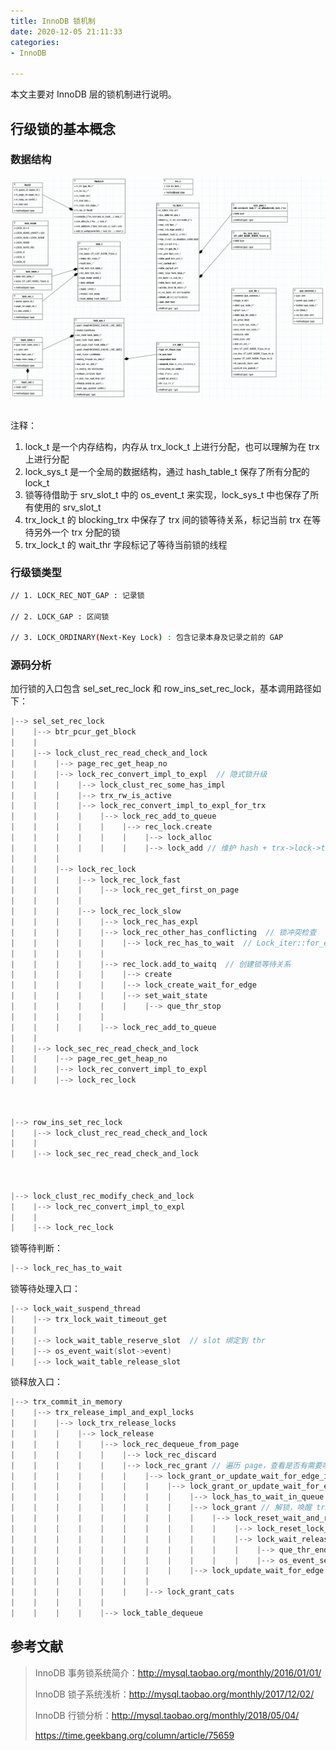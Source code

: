 ```yaml
---
title: InnoDB 锁机制
date: 2020-12-05 21:11:33
categories: 
- InnoDB

---
```


本文主要对 InnoDB 层的锁机制进行说明。

<!-- more -->

## 行级锁的基本概念

### 数据结构

<img src="/images/innodb-lock-1.png" align="left"/>
<img class="nofancybox" src="/images/div.jpg" width="100%" height="0.1px"/>

注释：

1. lock_t 是一个内存结构，内存从 trx_lock_t 上进行分配，也可以理解为在 trx 上进行分配
2. lock_sys_t 是一个全局的数据结构，通过 hash_table_t 保存了所有分配的 lock_t
3. 锁等待借助于 srv_slot_t 中的 os_event_t 来实现，lock_sys_t 中也保存了所有使用的 srv_slot_t
4. trx_lock_t 的 blocking_trx 中保存了 trx 间的锁等待关系，标记当前 trx 在等待另外一个 trx 分配的锁
5. trx_lock_t 的 wait_thr 字段标记了等待当前锁的线程

### 行级锁类型

```bash
// 1. LOCK_REC_NOT_GAP : 记录锁

// 2. LOCK_GAP : 区间锁

// 3. LOCK_ORDINARY(Next-Key Lock) : 包含记录本身及记录之前的 GAP
```

### 源码分析

加行锁的入口包含 sel_set_rec_lock 和 row_ins_set_rec_lock，基本调用路径如下：

```c++
|--> sel_set_rec_lock
|    |--> btr_pcur_get_block
|    |
|    |--> lock_clust_rec_read_check_and_lock
|    |    |--> page_rec_get_heap_no
|    |    |--> lock_rec_convert_impl_to_expl  // 隐式锁升级
|    |    |    |--> lock_clust_rec_some_has_impl
|    |    |    |--> trx_rw_is_active
|    |    |    |--> lock_rec_convert_impl_to_expl_for_trx
|    |    |    |    |--> lock_rec_add_to_queue
|    |    |    |    |    |--> rec_lock.create
|    |    |    |    |    |    |--> lock_alloc
|    |    |    |    |    |    |--> lock_add // 维护 hash + trx->lock->trx_locks 列表
|    |    |
|    |    |--> lock_rec_lock
|    |    |    |--> lock_rec_lock_fast
|    |    |    |    |--> lock_rec_get_first_on_page
|    |    |    |
|    |    |    |--> lock_rec_lock_slow
|    |    |    |    |--> lock_rec_has_expl
|    |    |    |    |--> lock_rec_other_has_conflicting  // 锁冲突检查
|    |    |    |    |    |--> lock_rec_has_to_wait  // Lock_iter::for_each(rec_id, ...) 按照 rec_id 遍历 hash, 检查是否需要等待锁
|    |    |    |    |
|    |    |    |    |--> rec_lock.add_to_waitq  // 创建锁等待关系
|    |    |    |    |    |--> create
|    |    |    |    |    |--> lock_create_wait_for_edge
|    |    |    |    |    |--> set_wait_state
|    |    |    |    |    |    |--> que_thr_stop
|    |    |    |    |
|    |    |    |    |--> lock_rec_add_to_queue
|    |
|    |--> lock_sec_rec_read_check_and_lock
|    |    |--> page_rec_get_heap_no
|    |    |--> lock_rec_convert_impl_to_expl
|    |    |--> lock_rec_lock



|--> row_ins_set_rec_lock
|    |--> lock_clust_rec_read_check_and_lock
|    |
|    |--> lock_sec_rec_read_check_and_lock



|--> lock_clust_rec_modify_check_and_lock
|    |--> lock_rec_convert_impl_to_expl
|    |
|    |--> lock_rec_lock
```

锁等待判断：

```c++
|--> lock_rec_has_to_wait
```

锁等待处理入口：

```c++
|--> lock_wait_suspend_thread
|    |--> trx_lock_wait_timeout_get
|    |
|    |--> lock_wait_table_reserve_slot  // slot 绑定到 thr
|    |--> os_event_wait(slot->event)
|    |--> lock_wait_table_release_slot
```

锁释放入口：

```c++
|--> trx_commit_in_memory
|    |--> trx_release_impl_and_expl_locks
|    |    |--> lock_trx_release_locks
|    |    |    |--> lock_release
|    |    |    |    |--> lock_rec_dequeue_from_page
|    |    |    |    |    |--> lock_rec_discard
|    |    |    |    |    |--> lock_rec_grant // 遍历 page，查看是否有需要唤醒的锁等待
|    |    |    |    |    |    |--> lock_grant_or_update_wait_for_edge_if_waiting
|    |    |    |    |    |    |    |--> lock_grant_or_update_wait_for_edge
|    |    |    |    |    |    |    |    |--> lock_has_to_wait_in_queue // 检查是否需要继续等待
|    |    |    |    |    |    |    |    |--> lock_grant // 解锁，唤醒 trx->lock->wait_thr
|    |    |    |    |    |    |    |    |    |--> lock_reset_wait_and_release_thread_if_suspended
|    |    |    |    |    |    |    |    |    |    |--> lock_reset_lock_and_trx_wait
|    |    |    |    |    |    |    |    |    |    |--> lock_wait_release_thread_if_suspended
|    |    |    |    |    |    |    |    |    |    |    |--> que_thr_end_lock_wait
|    |    |    |    |    |    |    |    |    |    |    |--> os_event_set(thr->slot->event)
|    |    |    |    |    |    |    |    |--> lock_update_wait_for_edge 
|    |    |    |    |    |    |
|    |    |    |    |    |    |--> lock_grant_cats
|    |    |    |    |
|    |    |    |    |--> lock_table_dequeue
```

## 参考文献

> InnoDB 事务锁系统简介：http://mysql.taobao.org/monthly/2016/01/01/
>
> InnoDB 锁子系统浅析：http://mysql.taobao.org/monthly/2017/12/02/
>
> InnoDB 行锁分析：http://mysql.taobao.org/monthly/2018/05/04/
>
> https://time.geekbang.org/column/article/75659